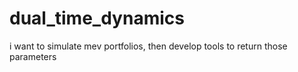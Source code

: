 # dual_time_dynamics
i want to simulate mev portfolios, then develop tools to return those parameters
